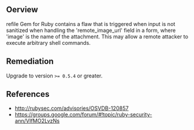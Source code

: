 ## Oerview
refile Gem for Ruby contains a flaw that is triggered when input is not
sanitized when handling the 'remote_image_url' field in a form, where
'image' is the name of the attachment. This may allow a remote attacker
to execute arbitrary shell commands.


## Remediation
Upgrade to version `>= 0.5.4` or greater.

## References
- http://rubysec.com/advisories/OSVDB-120857
- https://groups.google.com/forum/#!topic/ruby-security-ann/VIfMO2LvzNs
